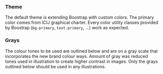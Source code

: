 ### Theme
    
The default theme is  extending Boostrap with custom colors. The primary color
comes from ICIJ graphical charter. Every color utility classes provided by
Boostrap (`bg-primary`, `text-primary`, ...) work as expected.

<palette-presenter :colors="themeColors" />

### Grays

The colour tones to be used are outlined below and are on a gray scale that
incorporates the new brand colour ways. Amount of gray was reduced
tones used in illustration to create higher contrast in images. Only the grays
outlined below should be used in any illustrations.

<palette-presenter :colors="grays" />

<script>
  import sassVars from '@/styles/variables.scss?sass-vars'

  export default {
    computed: {
      themeColors () {
        return sassVars["$theme-colors"]
      },
      grays () {
        return sassVars["$brand-grays"]
      },
    }
  }
</script>
